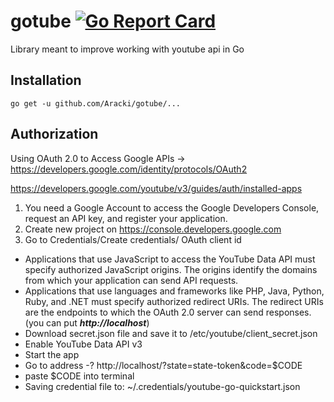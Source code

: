 # gotube  [![Go Report Card](https://goreportcard.com/badge/github.com/aracki/gotube)](https://goreportcard.com/report/github.com/aracki/gotube)
Library meant to improve working with youtube api in Go 

## Installation
`go get -u github.com/Aracki/gotube/...`

## Authorization

Using OAuth 2.0 to Access Google APIs -> https://developers.google.com/identity/protocols/OAuth2

https://developers.google.com/youtube/v3/guides/auth/installed-apps

1. You need a Google Account to access the Google Developers Console, request an API key, and register your application.
2. Create new project on https://console.developers.google.com 
3. Go to Credentials/Create credentials/ OAuth client id
- Applications that use JavaScript to access the YouTube Data API must specify authorized JavaScript origins. The origins identify the domains from which your application can send API requests.
- Applications that use languages and frameworks like PHP, Java, Python, Ruby, and .NET must specify authorized redirect URIs. The redirect URIs are the endpoints to which the OAuth 2.0 server can send responses. (you can put ***http://localhost***)
- Download secret.json file and save it to /etc/youtube/client_secret.json
- Enable YouTube Data API v3
- Start the app
- Go to address -? http://localhost/?state=state-token&code=$CODE
- paste $CODE into terminal
- Saving credential file to: ~/.credentials/youtube-go-quickstart.json
